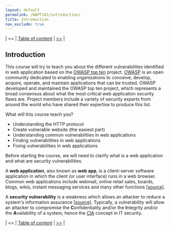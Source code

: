 ```yaml
---
layout: default
permalink: /WAPT101/introduction/
title: Introduction
nav_exclude: true
---
```


| << | [Table of content](https://beaujeant.github.io/WAPT101/) | [>>](https://beaujeant.github.io/WAPT101/components/) |

Introduction
------------

This course will try to teach you about the different vulnerabilities identified in web application based on the [OWASP top ten](https://www.owasp.org/index.php/Category:OWASP_Top_Ten_Project) project. [OWASP](https://www.owasp.org/index.php/About_OWASP) is an open community dedicated to enabling organizations to conceive, develop, acquire, operate, and maintain applications that can be trusted. OWASP developed and maintained the OWASP top ten project, which represents a broad consensus about what the most critical web application security flaws are. Project members include a variety of security experts from around the world who have shared their expertise to produce this list.

What will this course teach you?

* Understanding the HTTP protocol
* Create vulnerable website (the easiest part)
* Understanding common vulnerabilities in web applications
* Finding vulnerabilities in web applications
* Fixing vulnerabilities in web applications

Before starting the course, we will need to clarify what is a web application and what are security vulnerabilities.

A __web application__, also known as __web app__, is a client–server software application in which the client (or user interface) runs in a web browser. Common web applications include webmail, online retail sales, boards, blogs, wikis, instant messaging services and many other functions [[source](https://en.wikipedia.org/wiki/Web_application)].

A __security vulnerability__ is a weakness which allows an attacker to reduce a system's information assurance [[source](https://en.wikipedia.org/wiki/Vulnerability_%28computing%29)]. Typically, a vulnerability will allow an attacker to compromise the __C__​onfidentiality and/or the __I__​ntegrity and/or the __A__​vailability of a system, hence the [CIA](https://en.wikipedia.org/wiki/Information_security#Key_concepts) concept in IT security.

| << | [Table of content](https://beaujeant.github.io/WAPT101/) | [>>](https://beaujeant.github.io/WAPT101/components/) |
